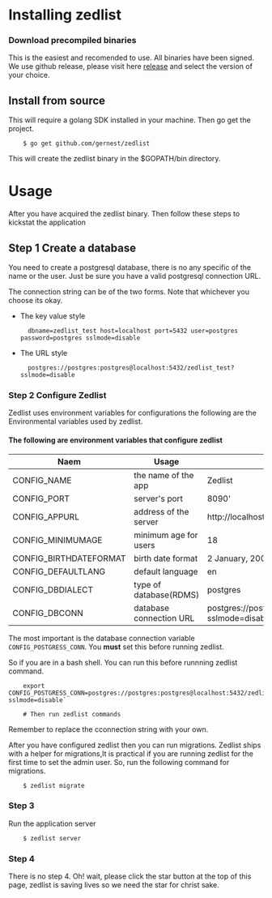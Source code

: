 # Installing zedlist


### Download precompiled binaries   
This is the easiest and recomended to use. All binaries have been signed. We use github release, please visit here [release](release) and select the version of your choice.


## Install from source
This will require a golang SDK  installed in your machine. Then go get the project.

		$ go get github.com/gernest/zedlist

This will create the zedlist binary in the $GOPATH/bin directory.


# Usage
After you have acquired the zedlist binary. Then follow these steps to kickstat the application

## Step 1 Create a database
You need to create a postgresql database, there is no any specific of the name or the user. Just be sure you have a valid postgresql connection URL.

The connection string can be of the two forms. Note that whichever you choose its okay.

* The key value style

		dbname=zedlist_test host=localhost port=5432 user=postgres password=postgres sslmode=disable
		
* The URL style

		postgres://postgres:postgres@localhost:5432/zedlist_test?sslmode=disable




### Step 2 Configure Zedlist
Zedlist uses environment variables for configurations the following are the Environmental variables used by zedlist.

#### The following are environment variables that configure zedlist

Naem 						|	Usage				|	Derault
-----------------------------|------------------------|-----------------
CONFIG_NAME					| the name of the app	| Zedlist
CONFIG_PORT					| server's port			| 8090'
CONFIG_APPURL				| address of the server  | http://localhost:8090"
CONFIG_MINIMUMAGE			| minimum age for users  | 18
CONFIG_BIRTHDATEFORMAT		| birth date format      | 2 January, 2006
CONFIG_DEFAULTLANG			| default language		| en
CONFIG_DBDIALECT				| type of database(RDMS) | postgres
CONFIG_DBCONN				| database connection URL|postgres://postgres:postgres@localhost/zedlist?sslmode=disable

The most important is the database connection variable `CONFIG_POSTGRESS_CONN`. You **must** set this before running zedlist.

So if you are in a bash shell. You can run this before runnning zedlist command.

		export CONFIG_POSTGRESS_CONN=postgres://postgres:postgres@localhost:5432/zedlist_test?sslmode=disable`
		
		# Then run zedlist commands

Remember to replace the cconnection string with your own.


After you have configured zedlist then you can run migrations. Zedlist ships with a helper for migrations,It is practical if you are running zedlist for the first time to set the admin user. So, run the following command for migrations.

		$ zedlist migrate

### Step 3
Run the application server

		$ zedlist server

### Step 4
There is no step 4. Oh! wait, please click the star button at the top of this page, zedlist is saving lives so we need the star for christ sake.
